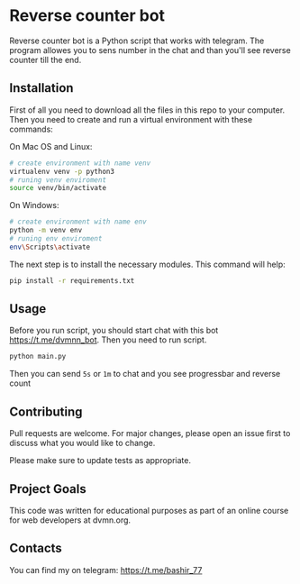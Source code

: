 # Reverse counter bot

Reverse counter bot is a Python script that works with telegram. The program allowes you to sens number in the chat and than you'll see reverse counter till the end.

## Installation

First of all you need to download all the files in this repo to your computer. Then you need to create and run a virtual environment with these commands:

On Mac OS and Linux:
```bash
# create environment with name venv
virtualenv venv -p python3
# runing venv enviroment
source venv/bin/activate
```

On Windows:
```bash
# create environment with name env
python -m venv env
# runing env enviroment
env\Scripts\activate
```

The next step is to install the necessary modules. This command will help:
```bash
pip install -r requirements.txt
```


## Usage

Before you run script, you should start chat with this bot https://t.me/dvmnn_bot.
Then you need to run script. 

```bash
python main.py
```

Then you can send `5s` or `1m` to chat and you see progressbar and reverse count


## Contributing

Pull requests are welcome. For major changes, please open an issue first
to discuss what you would like to change.

Please make sure to update tests as appropriate.

## Project Goals
This code was written for educational purposes as part of an online course for web developers at dvmn.org.

## Contacts

You can find my on telegram: https://t.me/bashir_77